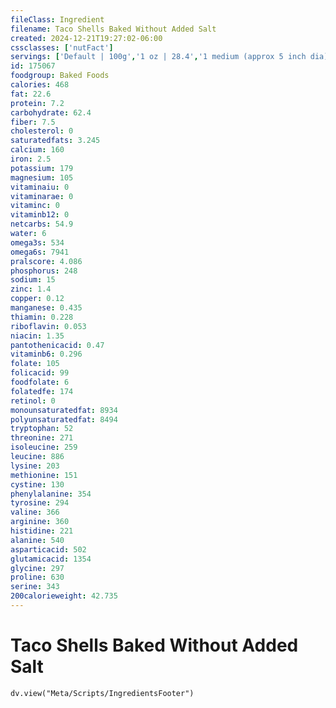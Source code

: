 ```yaml
---
fileClass: Ingredient
filename: Taco Shells Baked Without Added Salt
created: 2024-12-21T19:27:02-06:00
cssclasses: ['nutFact']
servings: ['Default | 100g','1 oz | 28.4','1 medium (approx 5 inch dia) | 13','1 miniature (3 inch dia) | 5']
id: 175067
foodgroup: Baked Foods
calories: 468
fat: 22.6
protein: 7.2
carbohydrate: 62.4
fiber: 7.5
cholesterol: 0
saturatedfats: 3.245
calcium: 160
iron: 2.5
potassium: 179
magnesium: 105
vitaminaiu: 0
vitaminarae: 0
vitaminc: 0
vitaminb12: 0
netcarbs: 54.9
water: 6
omega3s: 534
omega6s: 7941
pralscore: 4.086
phosphorus: 248
sodium: 15
zinc: 1.4
copper: 0.12
manganese: 0.435
thiamin: 0.228
riboflavin: 0.053
niacin: 1.35
pantothenicacid: 0.47
vitaminb6: 0.296
folate: 105
folicacid: 99
foodfolate: 6
folatedfe: 174
retinol: 0
monounsaturatedfat: 8934
polyunsaturatedfat: 8494
tryptophan: 52
threonine: 271
isoleucine: 259
leucine: 886
lysine: 203
methionine: 151
cystine: 130
phenylalanine: 354
tyrosine: 294
valine: 366
arginine: 360
histidine: 221
alanine: 540
asparticacid: 502
glutamicacid: 1354
glycine: 297
proline: 630
serine: 343
200calorieweight: 42.735
---
```


# Taco Shells Baked Without Added Salt

```dataviewjs
dv.view("Meta/Scripts/IngredientsFooter")
```